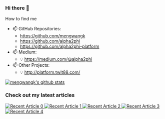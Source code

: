 ### Hi there 👋

<!--
**mengwangk/mengwangk** is a ✨ _special_ ✨ repository because its `README.md` (this file) appears on your GitHub profile.
-->

How to find me
- 📫 GitHub Repositories:
  - https://github.com/mengwangk
  - https://github.com/alpha2phi
  - https://github.com/alpha2phi-platform
- 📫 Medium:
  - :bulb: https://medium.com/@alpha2phi
- 📫 Other Projects:
  - :bulb: http://platform.twit88.com/


[![mengwangk's github stats](https://github-readme-stats.vercel.app/api?username=mengwangk&count_private=true&show_icons=true&theme=radical&hide_rank=false)](https://github.com/anuraghazra/github-readme-stats)


### Check out my latest articles
<a target="_blank" href="https://github-readme-medium-recent-article.vercel.app/medium/@alpha2phi/0"><img src="https://github-readme-medium-recent-article.vercel.app/medium/@alpha2phi/0" alt="Recent Article 0"> 
 <a target="_blank" href="https://github-readme-medium-recent-article.vercel.app/medium/@alpha2phi/1"><img src="https://github-readme-medium-recent-article.vercel.app/medium/@alpha2phi/1" alt="Recent Article 1">
 <a target="_blank" href="https://github-readme-medium-recent-article.vercel.app/medium/@alpha2phi/2"><img src="https://github-readme-medium-recent-article.vercel.app/medium/@alpha2phi/2" alt="Recent Article 2">
 <a target="_blank" href="https://github-readme-medium-recent-article.vercel.app/medium/@alpha2phi/3"><img src="https://github-readme-medium-recent-article.vercel.app/medium/@alpha2phi/3" alt="Recent Article 3">
  <a target="_blank" href="https://github-readme-medium-recent-article.vercel.app/medium/@alpha2phi/3"><img src="https://github-readme-medium-recent-article.vercel.app/medium/@alpha2phi/4" alt="Recent Article 4">
